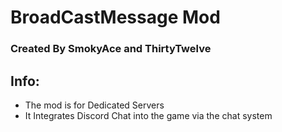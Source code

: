 # BroadCastMessage Mod
### Created By SmokyAce and ThirtyTwelve

## Info:
- The mod is for Dedicated Servers
- It Integrates Discord Chat into the game via the chat system